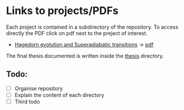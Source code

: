 # Links to projects/PDFs

Each project is contained in a subdirectory of the repository. To access directly the PDF click on pdf next to the preject of interest.

 - [Hagedorn evolution and Superadiabatic transitions](./hagedorn) -> [pdf](./hagedorn/latexbuild/main_hagedorn.pdf)

The final thesis documented is written inside the [thesis](./thesis) directory.

## Todo:

 - [ ] Organise repository
 - [ ] Explain the content of each directory
 - [ ] Third todo
